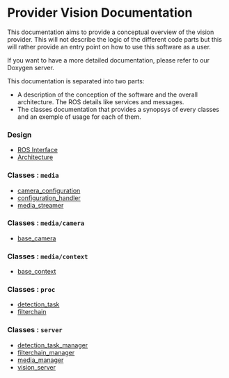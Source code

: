 # Provider Vision Documentation

This documentation aims to provide a conceptual overview of the vision provider.
This will not describe the logic of the different code parts but this will 
rather provide an entry point on how to use this software as a user.

If you want to have a more detailed documentation, please refer to our Doxygen
server.

This documentation is separated into two parts:
- A description of the conception of the software and the overall architecture.
  The ROS details like services and messages.
- The classes documentation that provides a synopsys of every classes and an
  exemple of usage for each of them.

### Design

* [ROS Interface](ros.md)
* [Architecture](architecture.md)

### Classes : `media`

* [camera_configuration](media/camera_configuration.md)
* [configuration_handler](media/configuration_handler.md)
* [media_streamer](media/media_streamer.md)

### Classes : `media/camera`

* [base_camera](media/camera/base_camera.md)

### Classes : `media/context`

* [base_context](media/context/base_context.md)

### Classes : `proc`

* [detection_task](proc/detection_task.md)
* [filterchain](proc/filterchain.md)

### Classes : `server`

* [detection_task_manager](server/detection_task_manager.md)
* [filterchain_manager](server/filterchain_manager.md)
* [media_manager](server/media_manager.md)
* [vision_server](server/vision_server.md)

